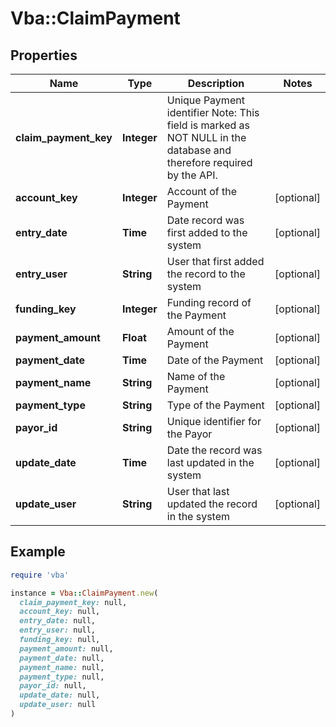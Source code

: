 # Vba::ClaimPayment

## Properties

| Name | Type | Description | Notes |
| ---- | ---- | ----------- | ----- |
| **claim_payment_key** | **Integer** | Unique Payment identifier Note: This field is marked as NOT NULL in the database and therefore required by the API. |  |
| **account_key** | **Integer** | Account of the Payment | [optional] |
| **entry_date** | **Time** | Date record was first added to the system | [optional] |
| **entry_user** | **String** | User that first added the record to the system | [optional] |
| **funding_key** | **Integer** | Funding record of the Payment | [optional] |
| **payment_amount** | **Float** | Amount of the Payment | [optional] |
| **payment_date** | **Time** | Date of the Payment | [optional] |
| **payment_name** | **String** | Name of the Payment | [optional] |
| **payment_type** | **String** | Type of the Payment | [optional] |
| **payor_id** | **String** | Unique identifier for the Payor | [optional] |
| **update_date** | **Time** | Date the record was last updated in the system | [optional] |
| **update_user** | **String** | User that last updated the record in the system | [optional] |

## Example

```ruby
require 'vba'

instance = Vba::ClaimPayment.new(
  claim_payment_key: null,
  account_key: null,
  entry_date: null,
  entry_user: null,
  funding_key: null,
  payment_amount: null,
  payment_date: null,
  payment_name: null,
  payment_type: null,
  payor_id: null,
  update_date: null,
  update_user: null
)
```

